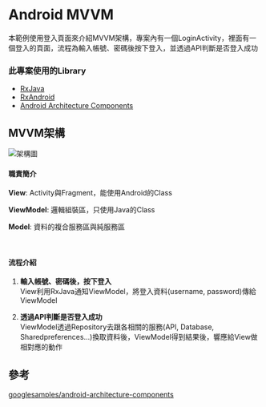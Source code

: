# Android MVVM
本範例使用登入頁面來介紹MVVM架構，專案內有一個LoginActivity，裡面有一個登入的頁面，流程為輸入帳號、密碼後按下登入，並透過API判斷是否登入成功

### 此專案使用的Library
* [RxJava](https://github.com/ReactiveX/RxJava)
* [RxAndroid](https://github.com/ReactiveX/RxAndroid)
* [Android Architecture Components](https://developer.android.com/topic/libraries/architecture/adding-components.html)

## MVVM架構
![架構圖](https://github.com/HankLi0130/MVVMDemo/blob/master/diagram/MVVM_Architecture_Diagram.png?raw=true)

#### 職責簡介

**View**: Activity與Fragment，能使用Android的Class

**ViewModel**: 邏輯組裝區，只使用Java的Class

**Model**: 資料的複合服務區與純服務區

<br />

#### 流程介紹
1. **輸入帳號、密碼後，按下登入** <br />
View利用RxJava通知ViewModel，將登入資料(username, password)傳給ViewModel

2. **透過API判斷是否登入成功** <br/>
ViewModel透過Repository去跟各相關的服務(API, Database, Sharedpreferences...)換取資料後，ViewModel得到結果後，響應給View做相對應的動作

## 參考
[googlesamples/android-architecture-components](https://github.com/googlesamples/android-architecture-components)